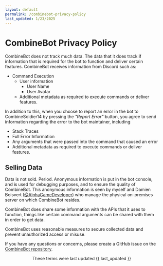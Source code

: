 ```yaml
---
layout: default
permalink: /combinebot-privacy-policy
last_updated: 1/23/2025
---
```

# CombineBot Privacy Policy
CombineBot does not track much data.  The data that it does track if information that is required for the bot to function and deliver certain features.  CombineBot receives information from Discord such as:
* Command Execution
    * User information
        * User Name
        * User Avatar
    * Additional metadata as required to execute commands or deliver features.

In addition to this, when you choose to report an error in the bot to CombineSoldier14 by pressing the *"Report Error"* button, you agree to send information regarding the error to the bot maintainer, including
* Stack Traces
* Full Error Information
* Any arguments that were passed into the command that caused an error
* Additional metadata as required to execute commands or deliver features.

## Selling Data
Data is not sold.  Period.  Anonymous information is put in the bot console, and is used for debugging purposes, and to ensure the quality of CombineBot.  This anonymous information is seen by myself and Damien Boisvert ([@AlphaGameDeveloper][agd-gh]) who manage the physical on-premises server on which CombineBot resides.

CombineBot does share some information with the APIs that it uses to function, things like certain command arguments can be shared with them in order to get data.

CombineBot uses reasonable measures to secure collected data and prevent unauthorized access or misuse.

If you have any questions or concerns, please create a GitHub issue on the [CombineBot repository][combinebot-repo].

<p align="center">
    These terms were last updated {{ last_updated }}
</p>

[agd-gh]: https://github.com/AlphaGameDeveloper
[combinebot-repo]: https://github.com/CombineSoldier14/CombineBot